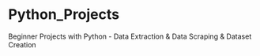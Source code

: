 # Python_Projects
Beginner Projects with Python - Data Extraction & Data Scraping & Dataset Creation